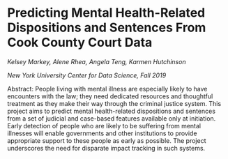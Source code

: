 # Predicting Mental Health-Related Dispositions and Sentences From Cook County Court Data
*Kelsey Markey, Alene Rhea, Angela Teng, Karmen Hutchinson*

*New York University Center for Data Science, Fall 2019*

Abstract: People living with mental illness are especially likely to have encounters with the law; they need dedicated resources and thoughtful treatment as they make their way through the criminal justice system. This project aims to predict mental health-related dispositions and sentences from a set of judicial and case-based features available only at initiation. Early detection of people who are likely to be suffering from mental illnesses will enable governments and other institutions to provide appropriate support to these people as early as possible. The project underscores the need for disparate impact tracking in such systems.
